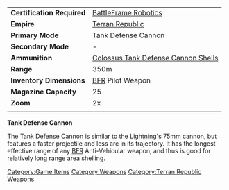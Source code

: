|                            |                                                                               |
| -------------------------- | ----------------------------------------------------------------------------- |
| **Certification Required** | [BattleFrame Robotics](BattleFrame_Robotics.md)                               |
| **Empire**                 | [Terran Republic](Terran_Republic.md)                                         |
| **Primary Mode**           | Tank Defense Cannon                                                           |
| **Secondary Mode**         | \-                                                                            |
| **Ammunition**             | [Colossus Tank Defense Cannon Shells](Colossus_Tank_Defense_Cannon_Shells.md) |
| **Range**                  | 350m                                                                          |
| **Inventory Dimensions**   | [BFR](BattleFrame_Robotics.md) Pilot Weapon                                   |
| **Magazine Capacity**      | 25                                                                            |
| **Zoom**                   | 2x                                                                            |
|                            |                                                                               |

**Tank Defense Cannon**

The Tank Defense Cannon is similar to the
[Lightning](Lightning.md)'s 75mm cannon, but features a faster
projectile and less arc in its trajectory. It has the longest effective
range of any [BFR](BattleFrame_Robotics.md) Anti-Vehicular weapon, and thus is
good for relatively long range area shelling.

[Category:Game Items](Category:Game_Items.md)
[Category:Weapons](Category:Weapons.md) [Category:Terran
Republic Weapons](Category:Terran_Republic_Weapons.md)
